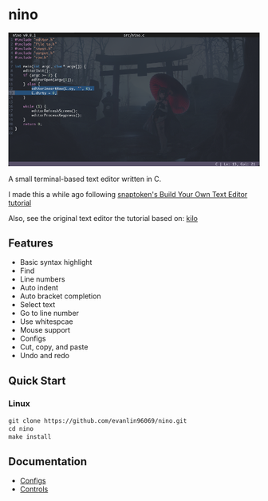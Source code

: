 # nino

![screenshot](docs/img/editor_screenshot.png)

A small terminal-based text editor written in C.

I made this a while ago following [snaptoken's Build Your Own Text Editor tutorial](https://viewsourcecode.org/snaptoken/kilo/)

Also, see the original text editor the tutorial based on: [kilo](https://github.com/antirez/kilo)

## Features
- Basic syntax highlight
- Find
- Line numbers
- Auto indent
- Auto bracket completion
- Select text
- Go to line number
- Use whitespcae
- Mouse support
- Configs
- Cut, copy, and paste
- Undo and redo

## Quick Start
### Linux
```
git clone https://github.com/evanlin96069/nino.git
cd nino
make install
```

## Documentation
- [Configs](docs/configs.md)
- [Controls](docs/controls.md)

